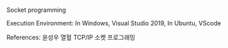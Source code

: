 Socket programming

Execution Environment: In Windows, Visual Studio 2019, In Ubuntu, VScode

References: 윤성우 열혈 TCP/IP 소켓 프로그래밍
